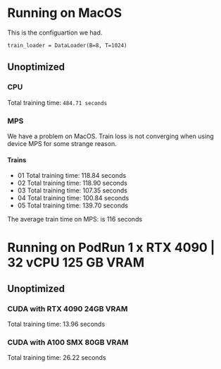 # Running on MacOS

This is the configuartion we had.

```
train_loader = DataLoader(B=8, T=1024)
```

## Unoptimized

### CPU

Total training time: `484.71 seconds`

### MPS

We have a problem on MacOS. Train loss is not converging when using device MPS for some strange reason.

#### Trains

- 01 Total training time: 118.84 seconds
- 02 Total training time: 118.90 seconds
- 03 Total training time: 107.35 seconds
- 04 Total training time: 100.84 seconds
- 05 Total training time: 139.70 seconds

The average train time on MPS: is 116 seconds

# Running on PodRun 1 x RTX 4090 | 32 vCPU 125 GB VRAM

## Unoptimized

### CUDA with RTX 4090 24GB VRAM

Total training time: 13.96 seconds

### CUDA with A100 SMX 80GB VRAM

Total training time: 26.22 seconds
